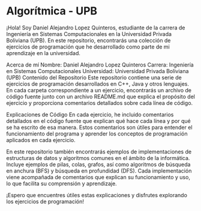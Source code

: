 
# Algorítmica - UPB

¡Hola! Soy Daniel Alejandro Lopez Quinteros, estudiante de la carrera de Ingeniería en Sistemas Computacionales en la Universidad Privada Boliviana (UPB). En este repositorio, encontrarás una colección de ejercicios de programación que he desarrollado como parte de mi aprendizaje en la universidad.

Acerca de mí
Nombre: Daniel Alejandro Lopez Quinteros
Carrera: Ingeniería en Sistemas Computacionales
Universidad: Universidad Privada Boliviana (UPB)
Contenido del Repositorio
Este repositorio contiene una serie de ejercicios de programación desarrollados en C++, Java y otros lenguajes. En cada carpeta correspondiente a un ejercicio, encontrarás un archivo de código fuente junto con un archivo README.md que explica el propósito del ejercicio y proporciona comentarios detallados sobre cada línea de código.

Explicaciones de Código
En cada ejercicio, he incluido comentarios detallados en el código fuente que explican qué hace cada línea y por qué se ha escrito de esa manera. Estos comentarios son útiles para entender el funcionamiento del programa y aprender los conceptos de programación aplicados en cada ejercicio.

En este repositorio también encontrarás ejemplos de implementaciones de estructuras de datos y algoritmos comunes en el ámbito de la informática. Incluye ejemplos de pilas, colas, grafos, así como algoritmos de búsqueda en anchura (BFS) y búsqueda en profundidad (DFS). Cada implementación viene acompañada de comentarios que explican su funcionamiento y uso, lo que facilita su comprensión y aprendizaje.

¡Espero que encuentres útiles estas explicaciones y disfrutes explorando los ejercicios de programación!
